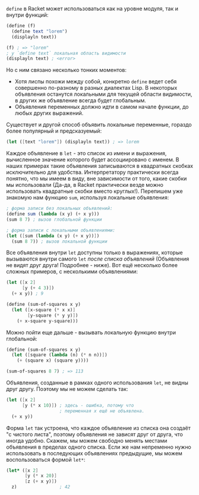 
`define` в Racket может использоваться как на уровне модуля, так и внутри функций:

```scheme
(define (f)
  (define text "lorem")
  (displayln text))

(f) ; => "lorem"
; у `define text` локальная область видимости
(displayln text) ; <error>
```

Но с ним связано несколько тонких моментов:

* Хотя лиспы похожи между собой, конкретно `define` ведет себя совершенно по-разному в разных диалектах Lisp. В некоторых объявления останутся локальными для текущей области видимости, в других же объявление всегда будет глобальным.
* Объявления переменных должно идти в самом начале функции, до любых других выражений.

Существует и другой способ объявить локальные переменные, гораздо более популярный и предсказуемый:

```scheme
(let ([text "lorem"]) (displayln text)) ; => lorem
```

Каждое объявление в `let` - это список из имени и выражения, вычисленное значение которого будет ассоциировано с именем. В наших примерах такие объявления записываются в квадратных скобках исключительно для удобства. Интерпретатору практически всегда понятно, что мы имеем в виду, вне зависимости от того, какие скобки мы использовали (Да-да, в Racket практически везде можно использовать квадратные скобки вместо круглых!). Перепишем уже знакомую нам функцию `sum`, используя локальные объявления:

```scheme
; форма записи без локальных объявлений:
(define sum (lambda (x y) (+ x y)))
(sum 8 7) ; вызов глобальной функции

; форма записи с локальными объявлениями:
(let ([sum (lambda (x y) (+ x y))])
  (sum 8 7)) ; вызов локальной функции
```

Все объявления внутри `let` доступны только в выражениях, которые вызываются внутри самого `let` *после списка объявлений* (Объявления не видят друг друга! Подробнее - ниже). Вот ещё несколько более сложных примеров, с несколькими объявлениями:

```scheme
(let ([x 2]
      [y (+ 4 3)])
  (+ x y)) ; 9
```

```scheme
(define (sum-of-squares x y)
  (let ([x-square (* x x)]
        [y-square (* y y)])
    (+ x-square y-square)))
```

Можно пойти еще дальше - вызывать локальную функцию внутри глобальной:

```scheme
(define (sum-of-squares x y)
  (let ([square (lambda (n) (* n n))])
    (+ (square x) (square y))))

(sum-of-squares 8 7) ; => 113
```

Объявления, созданные в рамках одного использования `let`, не видны друг другу. Поэтому мы не можем сделать так:

```scheme
(let ([x 2]
      [y (* x 10)]) ; здесь - ошибка, потому что
                    ; переменная x ещё не объявлена.
  (+ x y))
```

Форма `let` так устроена, что каждое объявление из списка она создаёт "с чистого листа", поэтому объявления не зависят друг от друга, что иногда удобно. Скажем, мы можем свободно менять местами объявления в пределах одного списка. Если же нам непременно нужно использовать в последующих объявлениях предыдущие, мы можем воспользоваться формой `let*`:

```scheme
(let* ([x 2]
       [y (* x 20)]
       [z (+ x y)])
  z)                ; 42
```
